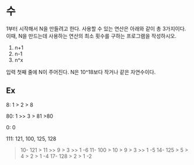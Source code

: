 # 수

1부터 시작해서 N을 만들려고 한다. 사용할 수 있는 연산은 아래와 같이 총 3가지이다. 이때, N을 만드는데 사용하는 연산의 최소 횟수를 구하는 프로그램을 작성하시오.

1. n+1
2. n-1
3. n^x

입력
첫째 줄에 N이 주어진다. N은 10^18보다 작거나 같은 자연수이다.

## Ex

8: 1 > 2 > 8

80: 1 >> 3 > 81 >80

0: 0

111: 121, 100, 125, 128

>10- 121 > 11 >> 9 > 3 >> 1 -6
>11- 100 > 10 > 9 > 3 >> 1  -5
>14- 125 > 5 > 4 > 2 > 1    -4
>17- 128 > 2 > 1            -2